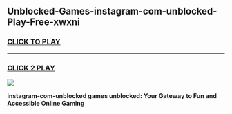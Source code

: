 
## Unblocked-Games-instagram-com-unblocked-Play-Free-xwxni
<h3>
<a href="https://premium76.site?title=instagram-com-unblocked&ref=18A1">CLICK TO PLAY</a></h3>
<hr>

<h3>
<a href="https://premium76.site?title=instagram-com-unblocked&ref=18A1">CLICK 2 PLAY</a>
  
</h3>

<a href="https://premium76.site?title=instagram-com-unblocked&ref=18A1"><img src="https://clearcache.store/games.png"></a>


**instagram-com-unblocked games unblocked: Your Gateway to Fun and Accessible Online Gaming**
